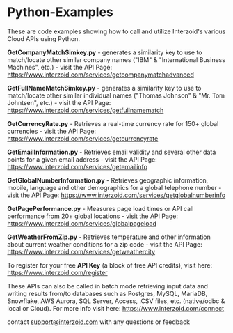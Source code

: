# Python-Examples

These are code examples showing how to call and utilize Interzoid's various Cloud APIs using Python. 

**GetCompanyMatchSimkey.py** - generates a similarity key to use to match/locate other similar company names ("IBM" & "International Business Machines", etc.) - visit the API Page: https://www.interzoid.com/services/getcompanymatchadvanced  
  
**GetFullNameMatchSimkey.py** - generates a similarity key to use to match/locate other similar individual names ("Thomas Johnson" & "Mr. Tom Johntsen", etc.) - visit the API Page: https://www.interzoid.com/services/getfullnamematch 

**GetCurrencyRate.py** - Retrieves a real-time currency rate for 150+ global currencies - visit the API Page: https://www.interzoid.com/services/getcurrencyrate 

**GetEmailInformation.py** - Retrieves email validity and several other data points for a given email address - visit the API Page: https://www.interzoid.com/services/getemailinfo 

**GetGlobalNumberInformation.py** - Retrieves geographic information, mobile, language and other demographics for a global telephone number - visit the API Page: https://www.interzoid.com/services/getglobalnumberinfo

**GetPagePerformance.py** - Measures page load times or API call performance from 20+ global locations - visit the API Page: https://www.interzoid.com/services/globalpageload 

**GetWeatherFromZip.py** - Retrieves temperature and other information about current weather conditions for a zip code - visit the API Page: https://www.interzoid.com/services/getweathercity


To register for your free **API Key** (a block of free API credits), visit here: https://www.interzoid.com/register  
  
  
These APIs can also be called in batch mode retrieving input data and writing results from/to databases such as Postgres, MySQL, MariaDB, Snowflake, AWS Aurora, SQL Server, Access, .CSV files, etc. (native/odbc & local or Cloud). For more info visit here: https://www.interzoid.com/connect

contact support@interzoid.com with any questions or feedback
